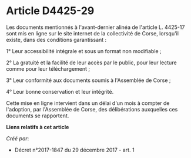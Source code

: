 # Article D4425-29

Les documents mentionnés à l'avant-dernier alinéa de l'article L. 4425-17 sont mis en ligne sur le site internet de la
collectivité de Corse, lorsqu'il existe, dans des conditions garantissant :

1° Leur accessibilité intégrale et sous un format non modifiable ;

2° La gratuité et la facilité de leur accès par le public, pour leur lecture comme pour leur téléchargement ;

3° Leur conformité aux documents soumis à l'Assemblée de Corse ;

4° Leur bonne conservation et leur intégrité.

Cette mise en ligne intervient dans un délai d'un mois à compter de l'adoption, par l'Assemblée de Corse, des délibérations
auxquelles ces documents se rapportent.

**Liens relatifs à cet article**

_Créé par_:

  - Décret n°2017-1847 du 29 décembre 2017 - art. 1
